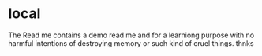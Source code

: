 # local
The Read me contains a demo read me and for a learniong purpose with no harmful intentions of destroying memory or such kind 
of cruel things. 
thnks

